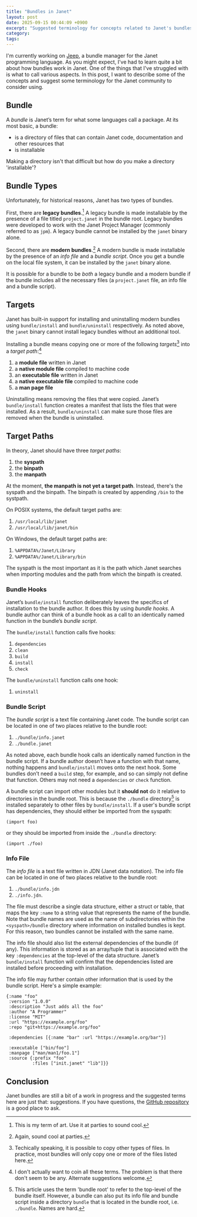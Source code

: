 ```yaml
---
title: "Bundles in Janet"
layout: post
date: 2025-09-15 00:44:09 +0900
excerpt: "Suggested terminology for concepts related to Janet's bundles."
category:
tags:
---
```


I'm currently working on [Jeep][jeep], a bundle manager for the Janet
programming language. As you might expect, I've had to learn quite a bit about
how bundles work in Janet. One of the things that I've struggled with is what to
call various aspects. In this post, I want to describe some of the concepts and
suggest some terminology for the Janet community to consider using.

[jeep]: https://github.com/pyrmont/jeep

## Bundle

A _bundle_ is Janet’s term for what some languages call a package. At its most
basic, a bundle:

- is a directory of files that can contain Janet code, documentation and other
  resources that
- is installable

Making a directory isn't that difficult but how do you make a directory
'installable'?

## Bundle Types

Unfortunately, for historical reasons, Janet has two types of bundles.

First, there are **legacy bundles**.[^lb] A legacy bundle is made installable by
the presence of a file titled `project.janet` in the bundle root. Legacy bundles
were developed to work with the Janet Project Manager (commonly referred to as
`jpm`). A legacy bundle cannot be installed by the `janet` binary alone.

Second, there are **modern bundles**.[^mb] A modern bundle is made installable
by the presence of an _info file_ and a _bundle script_. Once you get a bundle
on the local file system, it can be installed by the `janet` binary alone.

It is possible for a bundle to be _both_ a legacy bundle and a modern bundle if
the bundle includes all the necessary files (a `project.janet` file, an info
file and a bundle script).

## Targets

Janet has built-in support for installing and uninstalling modern bundles using
`bundle/install` and `bundle/uninstall` respectively. As noted above, the
`janet` binary cannot install legacy bundles without an additional tool.

Installing a bundle means copying one or more of the following _targets_[^t]
into a _target path_:[^tp]

1. a **module file** written in Janet
2. a **native module file** compiled to machine code
3. an **executable file** written in Janet
4. a **native executable file** compiled to machine code
5. a **man page file**

Uninstalling means removing the files that were copied. Janet’s `bundle/install`
function creates a manifest that lists the files that were installed. As a
result, `bundle/uninstall` can make sure those files are removed when the bundle
is uninstalled.

## Target Paths

In theory, Janet should have three _target paths_:

1. the **syspath**
2. the **binpath**
3. the **manpath**

At the moment, **the manpath is not yet a target path**. Instead, there's the
syspath and the binpath. The binpath is created by appending `/bin` to the
systpath.

On POSIX systems, the default target paths are:

1. `/usr/local/lib/janet`
2. `/usr/local/lib/janet/bin`

On Windows, the default target paths are:

1. `%APPDATA%/Janet/Library`
2. `%APPDATA%/Janet/Library/bin`

The syspath is the most important as it is the path which Janet searches when
importing modules and the path from which the binpath is created.

### Bundle Hooks

Janet’s `bundle/install` function deliberately leaves the specifics of
installation to the bundle author. It does this by using _bundle hooks_. A
bundle author can think of a bundle hook as a call to an identically named
function in the bundle’s _bundle script_.

The `bundle/install` function calls five hooks:

1. `dependencies`
2. `clean`
3. `build`
4. `install`
5. `check`

The `bundle/uninstall` function calls one hook:

1. `uninstall`

### Bundle Script

The _bundle script_ is a text file containing Janet code. The bundle script can
be located in one of two places relative to the bundle root:

1. `./bundle/info.janet`
2. `./bundle.janet`

As noted above, each bundle hook calls an identically named function in the
bundle script. If a bundle author doesn’t have a function with that name,
nothing happens and `bundle/install` moves onto the next hook. Some bundles
don’t need a `build` step, for example, and so can simply not define that
function. Others may not need a `dependencies` or `check` function.

A bundle script can import other modules but it **should not** do it relative to
directories in the bundle root. This is because the `./bundle` directory[^b] is
installed separately to other files by `bundle/install`. If a user's bundle
script has dependencies, they should either be imported from the syspath:

```janet
(import foo)
```

or they should be imported from inside the `./bundle` directory:

```janet
(import ./foo)
```

### Info File

The _info file_ is a text file written in JDN (Janet data notation). The info
file can be located in one of two places relative to the bundle root:

1. `./bundle/info.jdn`
2. `./info.jdn`.

The file must describe a single data structure, either a struct or table, that
maps the key `:name` to a string value that represents the name of the bundle.
Note that bundle names are used as the name of subdirectories within the
`<syspath>/bundle` directory where information on installed bundles is kept. For
this reason, two bundles cannot be installed with the same name.

The info file should also list the external dependencies of the bundle (if any).
This information is stored as an array/tuple that is associated with the key
`:dependencies` at the top-level of the data structure. Janet’s `bundle/install`
function will confirm that the dependencies listed are installed before
proceeding with installation.

The info file may further contain other information that is used by the bundle
script. Here's a simple example:

```janet
{:name "foo"
 :version "1.0.0"
 :description "Just adds all the foo"
 :author "A Programmer"
 :license "MIT"
 :url "https://example.org/foo"
 :repo "git+https://example.org/foo"

 :dependencies [{:name "bar" :url "https://example.org/bar"}]

 :executable ["bin/foo"]
 :manpage ["man/man1/foo.1"]
 :source {:prefix "foo"
          :files ["init.janet" "lib"]}}
```

## Conclusion

Janet bundles are still a bit of a work in progress and the suggested terms here
are just that: suggestions. If you have questions, the [GitHub repository][gh]
is a good place to ask.

[gh]: https://github.com/janet-lang/janet

[^lb]: This is my term of art. Use it at parties to sound cool.

[^mb]: Again, sound cool at parties.

[^t]: Techically speaking, it is possible to copy other types of files. In
practice, most bundles will only copy one or more of the files listed here.

[^tp]: I don't actually want to coin all these terms. The problem is that there
don't seem to be any. Alternate suggestions welcome.

[^b]: This article uses the term 'bundle root' to refer to the top-level of the
bundle itself. However, a bundle can also put its info file and bundle script
inside a directory `bundle` that is located in the bundle root, i.e. `./bundle`.
Names are hard.
